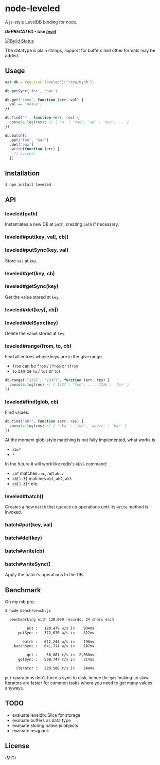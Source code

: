 # node-leveled

A js-style LevelDB binding for node.

**_DEPRECATED - Use [level](https://github.com/Level/level)_**

[![Build Status](https://travis-ci.org/juliangruber/node-leveled.png?branch=master)](https://travis-ci.org/juliangruber/node-leveled)

The datatype is plain strings, support for buffers and other formats may be
added.

## Usage

```javascript
var db = require('leveled')('/tmp/mydb');

db.putSync('foo', 'bar')

db.get('some', function (err, val) {
  val == 'value';
})

db.find('*', function (err, res) {
  console.log(res); // { 'a' : 'foo', 'aa' : 'baz', ... }  
})

db.batch()
  .put('foo', 'bar')
  .del('baz')
  .write(function (err) {
    // success
  })
```

## Installation

```bash
$ npm install leveled
```

## API

### leveled(path)

Instantiates a new DB at `path`, creating `path` if necessary.

### leveled#put(key, val[, cb])
### leveled#putSync(key, val)

Store `val` at `key`.

### leveled#get(key, cb)
### leveled#getSync(key)

Get the value stored at `key`.

### leveled#del(key[, cb])
### leveled#delSync(key)

Delete the value stored at `key`.

### leveled#range(from, to, cb)

Find all entries whose keys are in the give range.

* `from` can be `from` / `[from` or `(from`
* `to` can be `to` / `to]` or `to)`

```js
db.range('[1337', '2337)', function (err, res) {
  console.log(res) // { 1337 : 'foo', ..., 2336 : 'foo' }  
})
```

### leveled#find(glob, cb)

Find values.

```js
db.find('ab*', function (err, res) {
  console.log(res) // { 'aba' : 'foo', 'abzzz' : 'bar' }
})
```

At the moment glob-style matching is not fully implemented, what works is

* `abc*`
* `*`

In the future it will work like redis's `KEYS` command:

* `ab?` matches `abc`, not `abcc`
* `ab[1-3]` matches `ab1`, `ab2`, `ab3`
* `ab[1-3]*` etc.

### leveled#batch()

Creates a new `batch` that queues up operations until its `write` method is invoked.

### batch#put(key, val)
### batch#del(key)

### batch#write(cb)
### batch#writeSync()

Apply the batch's operations to the DB.

## Benchmark

On my mb pro:

```bash
$ node bench/bench.js

  benchmarking with 120,000 records, 24 chars each

          put :   128,479 w/s in    934ms
      putSync :   372,670 w/s in    322ms

        batch :   612,244 w/s in    196ms
    batchSync :   641,711 w/s in    187ms

          get :    58,881 r/s in  2,038ms
      getSync :   560,747 r/s in    214ms

     iterator :   220,588 r/s in    544ms

```

`put` oparations don't force a sync to disk, hence the `get` looking so slow. Iterators are faster for common tasks where you need to get many values anyways.

## TODO

* evaluate leveldb::Slice for storage
* evaluate buffers as data type
* evaluate storing native js objects
* evaluate msgpack

## License

(MIT)
